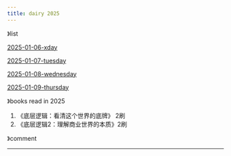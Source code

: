 ```yaml
---
title: dairy 2025
---
```








》list

[2025-01-06-xday](./01.January/2025-01-06-xday)

[2025-01-07-tuesday](./01.January/2025-01-07-tuesday)

[2025-01-08-wednesday](./01.January/2025-01-08-wednesday)

[2025-01-09-thursday](./01.January/2025-01-09-thursday)

》books read in 2025

1. 《底层逻辑：看清这个世界的底牌》 2刷
1. 《底层逻辑2：理解商业世界的本质》2刷

》comment

---

<div>
        <link rel="stylesheet" href="https://cdn.jsdelivr.net/npm/gitalk@1/dist/gitalk.css">
        <script src="https://cdn.jsdelivr.net/npm/gitalk@1/dist/gitalk.min.js"></script>
        <div id="gitalk-container"></div>
        <script type="text/javascript">
          var title = location.pathname.substr(0, 50);
          var gitalk = new Gitalk({
            clientID: 'Ov23lidaXQyTFfXqiRUe',
            clientSecret: '3d86cf80e14a18dd4541c1a50ef0806354f1cd0a',
            repo: '2025-year',
            owner: 'redqx',
            admin: ['redqx'],
            id: title,
            distractionFreeMode: false 
          });
          gitalk.render('gitalk-container');
        </script>
</div>
